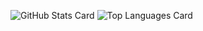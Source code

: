 ![GitHub Stats Card](https://github-readme-stats.h-yoshikawa0724.vercel.app/api?username=h-yoshikawa0724&count_private=true&show_icons=true)
![Top Languages Card](https://github-readme-stats.h-yoshikawa0724.vercel.app/api/top-langs/?username=h-yoshikawa0724&layout=compact)
